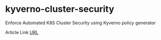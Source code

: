 # kyverno-cluster-security
Enforce Automated K8S Cluster Security using Kyverno policy generator

Article Link [URL](https://lasanthasilva.medium.com/automated-k8s-cluster-security-using-kyverno-79b2374303ec)
